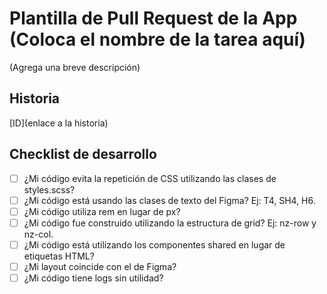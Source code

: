 # Plantilla de Pull Request de la App (Coloca el nombre de la tarea aquí)

(Agrega una breve descripción)

## Historia

[ID](enlace a la historia)

## Checklist de desarrollo

- [ ] ¿Mi código evita la repetición de CSS utilizando las clases de styles.scss?
- [ ] ¿Mi código está usando las clases de texto del Figma? Ej: T4, SH4, H6.
- [ ] ¿Mi código utiliza rem en lugar de px?
- [ ] ¿Mi código fue construido utilizando la estructura de grid? Ej: nz-row y nz-col.
- [ ] ¿Mi código está utilizando los componentes shared en lugar de etiquetas HTML?
- [ ] ¿Mi layout coincide con el de Figma?
- [ ] ¿Mi código tiene logs sin utilidad?
